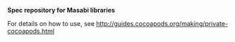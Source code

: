 **Spec repository for Masabi libraries**

For details on how to use, see http://guides.cocoapods.org/making/private-cocoapods.html